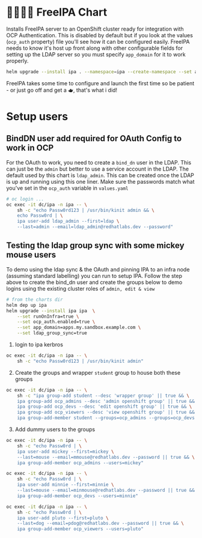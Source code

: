 # 👨‍👩‍👦‍👦 FreeIPA Chart

Installs FreeIPA server to an OpenShift cluster ready for integration with OCP Authentication. This is disabled by default but if you look at the values (`ocp_auth` property) file you'll see how it can be configured easily. FreeIPA needs to know it's host up front along with other configurable fields for setting up the LDAP server so you must specify `app_domain` for it to work properly.

```bash
helm upgrade --install ipa . --namespace=ipa --create-namespace --set app_domain=apps.mycluster.example.com
```

FreeIPA takes some time to configure and launch the first time so be patient - or just go off and get a 🫖, that's what i did!


# Setup users

## BindDN user add required for OAuth Config to work in OCP
For the OAuth to work, you need to create a `bind_dn` user in the LDAP. This can just be the `admin` but better to use a service account in the LDAP. The default used by this chart is `ldap_admin`. This can be created once the LDAP is up and running using this one liner. Make sure the passwords match what you've set in the `ocp_auth` variable in `values.yaml`

```bash
# oc login ...
oc exec -it dc/ipa -n ipa -- \
    sh -c "echo Passw0rd123 | /usr/bin/kinit admin && \
    echo Passw0rd | \
    ipa user-add ldap_admin --first=ldap \
    --last=admin --email=ldap_admin@redhatlabs.dev --password"
```


## Testing the ldap group sync with some mickey mouse users
To demo using the ldap sync & the OAuth and pinning IPA to an infra node (assuming standard labelling) you can run to setup IPA. Follow the step above to create the bind_dn user and create the groups below to demo logins using the existing cluster roles of `admin, edit & view`

```bash
# from the charts dir
helm dep up ipa
helm upgrade --install ipa ipa  \
    --set runOnInfra=true \
    --set ocp_auth.enabled=true \
    --set app_domain=apps.my.sandbox.example.com \
    --set ldap_group_sync=true
```

1. login to ipa kerbros
```bash
oc exec -it dc/ipa -n ipa -- \
    sh -c "echo Passw0rd123 | /usr/bin/kinit admin"
```

2. Create the groups and wrapper `student` group to house both these groups
```bash
oc exec -it dc/ipa -n ipa -- \
    sh -c "ipa group-add student --desc 'wrapper group' || true && \
    ipa group-add ocp_admins --desc 'admin openshift group' || true && \
    ipa group-add ocp_devs --desc 'edit openshift group' || true && \
    ipa group-add ocp_viewers --desc 'view openshift group' || true && \
    ipa group-add-member student --groups=ocp_admins --groups=ocp_devs --groups=ocp_viewers || true"
```

3. Add dummy users to the groups
```bash
oc exec -it dc/ipa -n ipa -- \
    sh -c "echo Passw0rd | \
    ipa user-add mickey --first=mickey \
    --last=mouse --email=mmouse@redhatlabs.dev --password || true && \
    ipa group-add-member ocp_admins --users=mickey"

oc exec -it dc/ipa -n ipa -- \
    sh -c "echo Passw0rd | \
    ipa user-add minnie --first=minnie \
    --last=mouse --email=minmouse@redhatlabs.dev --password || true && \
    ipa group-add-member ocp_devs --users=minnie"

oc exec -it dc/ipa -n ipa -- \
    sh -c "echo Passw0rd | \
    ipa user-add pluto --first=pluto \
    --last=dog --email=pdog@redhatlabs.dev --password || true && \
    ipa group-add-member ocp_viewers --users=pluto"
```
